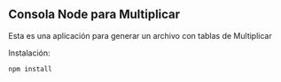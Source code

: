 ## Consola Node para Multiplicar
Esta es una aplicación para generar un archivo con tablas de Multiplicar

Instalación:
```
npm install
```